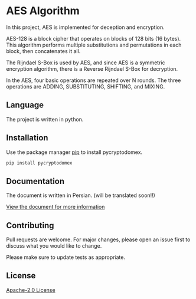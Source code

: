 # AES Algorithm

In this project, AES is implemented for deception and encryption.

AES-128 is a block cipher that operates on blocks of 128 bits (16 bytes). This algorithm performs multiple substitutions and permutations in each block, then concatenates it all.

The Rijndael S-Box is used by AES, and since AES is a symmetric encryption algorithm, there is a Reverse Rijndael S-Box for decryption.

In the AES, four basic operations are repeated over N rounds. The three operations are ADDING, SUBSTITUTING, SHIFTING, and MIXING.


## Language
The project is written in python.

## Installation
Use the package manager [pip](https://pip.pypa.io/en/stable/) to install pycryptodomex.

```bash
pip install pycryptodomex
```

## Documentation
The document is written in Persian. (will be translated soon!!)

[View the document for more information ](AES-MobinaKashanian-96522321.pdf) 

## Contributing
Pull requests are welcome. For major changes, please open an issue first to discuss what you would like to change.

Please make sure to update tests as appropriate.

## License
[ Apache-2.0 License](http://www.apache.org/licenses/)

